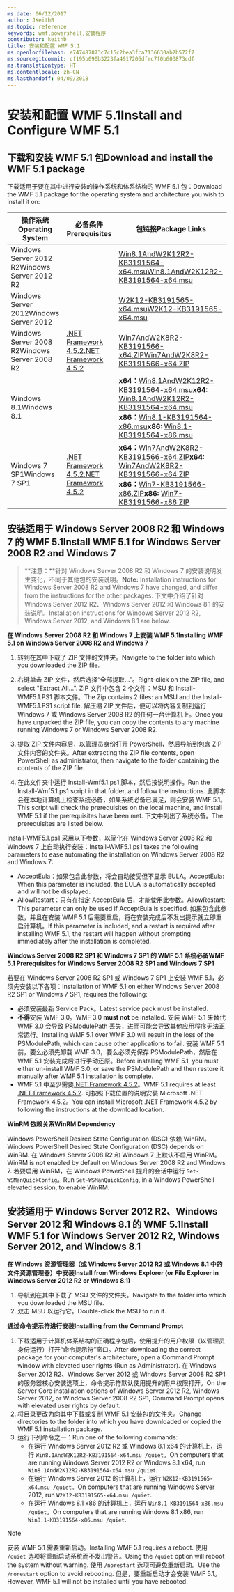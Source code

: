```yaml
---
ms.date: 06/12/2017
author: JKeithB
ms.topic: reference
keywords: wmf,powershell,安装程序
contributor: keithb
title: 安装和配置 WMF 5.1
ms.openlocfilehash: e747487873c7c15c2bea3fca7136630ab2b572f7
ms.sourcegitcommit: cf195b090b3223fa4917206dfec7f0b603873cdf
ms.translationtype: HT
ms.contentlocale: zh-CN
ms.lasthandoff: 04/09/2018
---
```

# <a name="install-and-configure-wmf-51"></a><span data-ttu-id="2bcae-103">安装和配置 WMF 5.1</span><span class="sxs-lookup"><span data-stu-id="2bcae-103">Install and Configure WMF 5.1</span></span> #


## <a name="download-and-install-the-wmf-51-package"></a><span data-ttu-id="2bcae-104">下载和安装 WMF 5.1 包</span><span class="sxs-lookup"><span data-stu-id="2bcae-104">Download and install the WMF 5.1 package</span></span>

<span data-ttu-id="2bcae-105">下载适用于要在其中进行安装的操作系统和体系结构的 WMF 5.1 包：</span><span class="sxs-lookup"><span data-stu-id="2bcae-105">Download the WMF 5.1 package for the operating system and architecture you wish to install it on:</span></span>

| <span data-ttu-id="2bcae-106">操作系统</span><span class="sxs-lookup"><span data-stu-id="2bcae-106">Operating System</span></span>       | <span data-ttu-id="2bcae-107">必备条件</span><span class="sxs-lookup"><span data-stu-id="2bcae-107">Prerequisites</span></span>           | <span data-ttu-id="2bcae-108">包链接</span><span class="sxs-lookup"><span data-stu-id="2bcae-108">Package Links</span></span>                          |
|------------------------|-------------------------|----------------------------------------|
| <span data-ttu-id="2bcae-109">Windows Server 2012 R2</span><span class="sxs-lookup"><span data-stu-id="2bcae-109">Windows Server 2012 R2</span></span> |                         | <span data-ttu-id="2bcae-110">[Win8.1AndW2K12R2-KB3191564-x64.msu][]</span><span class="sxs-lookup"><span data-stu-id="2bcae-110">[Win8.1AndW2K12R2-KB3191564-x64.msu][]</span></span> |
| <span data-ttu-id="2bcae-111">Windows Server 2012</span><span class="sxs-lookup"><span data-stu-id="2bcae-111">Windows Server 2012</span></span>    |                         | <span data-ttu-id="2bcae-112">[W2K12-KB3191565-x64.msu][]</span><span class="sxs-lookup"><span data-stu-id="2bcae-112">[W2K12-KB3191565-x64.msu][]</span></span>            |
| <span data-ttu-id="2bcae-113">Windows Server 2008 R2</span><span class="sxs-lookup"><span data-stu-id="2bcae-113">Windows Server 2008 R2</span></span> | <span data-ttu-id="2bcae-114">[.NET Framework 4.5.2][]</span><span class="sxs-lookup"><span data-stu-id="2bcae-114">[.NET Framework 4.5.2][]</span></span>| <span data-ttu-id="2bcae-115">[Win7AndW2K8R2-KB3191566-x64.ZIP][]</span><span class="sxs-lookup"><span data-stu-id="2bcae-115">[Win7AndW2K8R2-KB3191566-x64.ZIP][]</span></span>    |
| <span data-ttu-id="2bcae-116">Windows 8.1</span><span class="sxs-lookup"><span data-stu-id="2bcae-116">Windows 8.1</span></span>            |                         | <span data-ttu-id="2bcae-117">**x64：**[Win8.1AndW2K12R2-KB3191564-x64.msu][]</span><span class="sxs-lookup"><span data-stu-id="2bcae-117">**x64:** [Win8.1AndW2K12R2-KB3191564-x64.msu][]</span></span></br><span data-ttu-id="2bcae-118">**x86：**[Win8.1-KB3191564-x86.msu][]</span><span class="sxs-lookup"><span data-stu-id="2bcae-118">**x86:** [Win8.1-KB3191564-x86.msu][]</span></span> |
| <span data-ttu-id="2bcae-119">Windows 7 SP1</span><span class="sxs-lookup"><span data-stu-id="2bcae-119">Windows 7 SP1</span></span>          | <span data-ttu-id="2bcae-120">[.NET Framework 4.5.2][]</span><span class="sxs-lookup"><span data-stu-id="2bcae-120">[.NET Framework 4.5.2][]</span></span>| <span data-ttu-id="2bcae-121">**x64：**[Win7AndW2K8R2-KB3191566-x64.ZIP][]</span><span class="sxs-lookup"><span data-stu-id="2bcae-121">**x64:** [Win7AndW2K8R2-KB3191566-x64.ZIP][]</span></span></br><span data-ttu-id="2bcae-122">**x86：**[Win7-KB3191566-x86.ZIP][]</span><span class="sxs-lookup"><span data-stu-id="2bcae-122">**x86:** [Win7-KB3191566-x86.ZIP][]</span></span> |

[.NET Framework 4.5.2]: https://www.microsoft.com/download/details.aspx?id=42642
[W2K12-KB3191565-x64.msu]: https://go.microsoft.com/fwlink/?linkid=839513
[Win7-KB3191566-x86.ZIP]: https://go.microsoft.com/fwlink/?linkid=839522
[Win7AndW2K8R2-KB3191566-x64.ZIP]: https://go.microsoft.com/fwlink/?linkid=839523
[Win8.1-KB3191564-x86.msu]: https://go.microsoft.com/fwlink/?linkid=839521
[Win8.1AndW2K12R2-KB3191564-x64.msu]: https://go.microsoft.com/fwlink/?linkid=839516

## <a name="install-wmf-51-for-windows-server-2008-r2-and-windows-7"></a><span data-ttu-id="2bcae-129">安装适用于 Windows Server 2008 R2 和 Windows 7 的 WMF 5.1</span><span class="sxs-lookup"><span data-stu-id="2bcae-129">Install WMF 5.1 for Windows Server 2008 R2 and Windows 7</span></span>

> <span data-ttu-id="2bcae-130">**注意：**针对 Windows Server 2008 R2 和 Windows 7 的安装说明发生变化，不同于其他包的安装说明。</span><span class="sxs-lookup"><span data-stu-id="2bcae-130">**Note:** Installation instructions for Windows Server 2008 R2 and Windows 7 have changed, and differ from the instructions for the other packages.</span></span> <span data-ttu-id="2bcae-131">下文中介绍了针对 Windows Server 2012 R2、Windows Server 2012 和 Windows 8.1 的安装说明。</span><span class="sxs-lookup"><span data-stu-id="2bcae-131">Installation instructions for Windows Server 2012 R2, Windows Server 2012, and Windows 8.1 are below.</span></span>

<span data-ttu-id="2bcae-132">**在 Windows Server 2008 R2 和 Windows 7 上安装 WMF 5.1**</span><span class="sxs-lookup"><span data-stu-id="2bcae-132">**Installing WMF 5.1 on Windows Server 2008 R2 and Windows 7**</span></span>

1. <span data-ttu-id="2bcae-133">转到在其中下载了 ZIP 文件的文件夹。</span><span class="sxs-lookup"><span data-stu-id="2bcae-133">Navigate to the folder into which you downloaded the ZIP file.</span></span>

2. <span data-ttu-id="2bcae-134">右键单击 ZIP 文件，然后选择“全部提取...”。</span><span class="sxs-lookup"><span data-stu-id="2bcae-134">Right-click on the ZIP file, and select "Extract All...".</span></span> <span data-ttu-id="2bcae-135">ZIP 文件中包含 2 个文件：MSU 和 Install-WMF5.1.PS1 脚本文件。</span><span class="sxs-lookup"><span data-stu-id="2bcae-135">The Zip contains 2 files: an MSU and the Install-WMF5.1.PS1 script file.</span></span>
<span data-ttu-id="2bcae-136">解压缩 ZIP 文件后，便可以将内容复制到运行 Windows 7 或 Windows Server 2008 R2 的任何一台计算机上。</span><span class="sxs-lookup"><span data-stu-id="2bcae-136">Once you have unpacked the ZIP file, you can copy the contents to any machine running Windows 7 or Windows Server 2008 R2.</span></span>

3. <span data-ttu-id="2bcae-137">提取 ZIP 文件内容后，以管理员身份打开 PowerShell，然后导航到包含 ZIP 文件内容的文件夹。</span><span class="sxs-lookup"><span data-stu-id="2bcae-137">After extracting the ZIP file contents, open PowerShell as administrator, then navigate to the folder containing the contents of the ZIP file.</span></span>

4. <span data-ttu-id="2bcae-138">在此文件夹中运行 Install-Wmf5.1.ps1 脚本，然后按说明操作。</span><span class="sxs-lookup"><span data-stu-id="2bcae-138">Run the Install-Wmf5.1.ps1 script in that folder, and follow the instructions.</span></span> <span data-ttu-id="2bcae-139">此脚本会在本地计算机上检查系统必备，如果系统必备已满足，则会安装 WMF 5.1。</span><span class="sxs-lookup"><span data-stu-id="2bcae-139">This script will check the prerequisites on the local machine, and install WMF 5.1 if the prerequisites have been met.</span></span> <span data-ttu-id="2bcae-140">下文中列出了系统必备。</span><span class="sxs-lookup"><span data-stu-id="2bcae-140">The prerequisites are listed below.</span></span>

<span data-ttu-id="2bcae-141">Install-WMF5.1.ps1 采用以下参数，以简化在 Windows Server 2008 R2 和 Windows 7 上自动执行安装：</span><span class="sxs-lookup"><span data-stu-id="2bcae-141">Install-WMF5.1.ps1 takes the following parameters to ease automating the installation on Windows Server 2008 R2 and Windows 7:</span></span>

- <span data-ttu-id="2bcae-142">AcceptEula：如果包含此参数，将会自动接受但不显示 EULA。</span><span class="sxs-lookup"><span data-stu-id="2bcae-142">AcceptEula: When this parameter is included, the EULA is automatically accepted and will not be displayed.</span></span>
- <span data-ttu-id="2bcae-143">AllowRestart：只有在指定 AcceptEula 后，才能使用此参数。</span><span class="sxs-lookup"><span data-stu-id="2bcae-143">AllowRestart: This parameter can only be used if AcceptEula is specified.</span></span> <span data-ttu-id="2bcae-144">如果包含此参数，并且在安装 WMF 5.1 后需要重启，将在安装完成后不发出提示就立即重启计算机。</span><span class="sxs-lookup"><span data-stu-id="2bcae-144">If this parameter is included, and a restart is required after installing WMF 5.1, the restart will happen without prompting immediately after the installation is completed.</span></span>

<span data-ttu-id="2bcae-145">**Windows Server 2008 R2 SP1 和 Windows 7 SP1 的 WMF 5.1 系统必备**</span><span class="sxs-lookup"><span data-stu-id="2bcae-145">**WMF 5.1 Prerequisites for Windows Server 2008 R2 SP1 and Windows 7 SP1**</span></span>

<span data-ttu-id="2bcae-146">若要在 Windows Server 2008 R2 SP1 或 Windows 7 SP1 上安装 WMF 5.1，必须先安装以下各项：</span><span class="sxs-lookup"><span data-stu-id="2bcae-146">Installation of WMF 5.1 on either Windows Server 2008 R2 SP1 or Windows 7 SP1, requires the following:</span></span>
- <span data-ttu-id="2bcae-147">必须安装最新 Service Pack。</span><span class="sxs-lookup"><span data-stu-id="2bcae-147">Latest service pack must be installed.</span></span>
- <span data-ttu-id="2bcae-148">**不得**安装 WMF 3.0。</span><span class="sxs-lookup"><span data-stu-id="2bcae-148">WMF 3.0 **must not** be installed.</span></span> <span data-ttu-id="2bcae-149">安装 WMF 5.1 来替代 WMF 3.0 会导致 PSModulePath 丢失，进而可能会导致其他应用程序无法正常运行。</span><span class="sxs-lookup"><span data-stu-id="2bcae-149">Installing WMF 5.1 over WMF 3.0 will result in the loss of the PSModulePath, which can cause other applications to fail.</span></span> <span data-ttu-id="2bcae-150">安装 WMF 5.1 前，要么必须先卸载 WMF 3.0，要么必须先保存 PSModulePath，然后在 WMF 5.1 安装完成后进行手动还原。</span><span class="sxs-lookup"><span data-stu-id="2bcae-150">Before installing WMF 5.1, you must either un-install WMF 3.0, or save the PSModulePath and then restore it manually after WMF 5.1 installation is complete.</span></span>
- <span data-ttu-id="2bcae-151">WMF 5.1 中至少需要[.NET Framework 4.5.2](https://www.microsoft.com/en-ca/download/details.aspx?id=42642)。</span><span class="sxs-lookup"><span data-stu-id="2bcae-151">WMF 5.1 requires at least [.NET Framework 4.5.2](https://www.microsoft.com/en-ca/download/details.aspx?id=42642).</span></span>
<span data-ttu-id="2bcae-152">可按照下载位置的说明安装 Microsoft .NET Framework 4.5.2。</span><span class="sxs-lookup"><span data-stu-id="2bcae-152">You can install Microsoft .NET Framework 4.5.2 by following the instructions at the download location.</span></span>

<span data-ttu-id="2bcae-153">**WinRM 依赖关系**</span><span class="sxs-lookup"><span data-stu-id="2bcae-153">**WinRM Dependency**</span></span>

<span data-ttu-id="2bcae-154">Windows PowerShell Desired State Configuration (DSC) 依赖 WinRM。</span><span class="sxs-lookup"><span data-stu-id="2bcae-154">Windows PowerShell Desired State Configuration (DSC) depends on WinRM.</span></span>
<span data-ttu-id="2bcae-155">在 Windows Server 2008 R2 和 Windows 7 上默认不启用 WinRM。</span><span class="sxs-lookup"><span data-stu-id="2bcae-155">WinRM is not enabled by default on Windows Server 2008 R2 and Windows 7.</span></span>
<span data-ttu-id="2bcae-156">若要启用 WinRM，在 Windows PowerShell 提升的会话中运行 `Set-WSManQuickConfig`。</span><span class="sxs-lookup"><span data-stu-id="2bcae-156">Run `Set-WSManQuickConfig`, in a Windows PowerShell elevated session, to enable WinRM.</span></span>


## <a name="install-wmf-51-for-windows-server-2012-r2-windows-server-2012-and-windows-81"></a><span data-ttu-id="2bcae-157">安装适用于 Windows Server 2012 R2、Windows Server 2012 和 Windows 8.1 的 WMF 5.1</span><span class="sxs-lookup"><span data-stu-id="2bcae-157">Install WMF 5.1 for Windows Server 2012 R2, Windows Server 2012, and Windows 8.1</span></span>
<span data-ttu-id="2bcae-158">**在 Windows 资源管理器（或 Windows Server 2012 R2 或 Windows 8.1 中的文件资源管理器）中安装**</span><span class="sxs-lookup"><span data-stu-id="2bcae-158">**Install from Windows Explorer (or File Explorer in Windows Server 2012 R2 or Windows 8.1)**</span></span>

1. <span data-ttu-id="2bcae-159">导航到在其中下载了 MSU 文件的文件夹。</span><span class="sxs-lookup"><span data-stu-id="2bcae-159">Navigate to the folder into which you downloaded the MSU file.</span></span>
2. <span data-ttu-id="2bcae-160">双击 MSU 以运行它。</span><span class="sxs-lookup"><span data-stu-id="2bcae-160">Double-click the MSU to run it.</span></span>

<span data-ttu-id="2bcae-161">**通过命令提示符进行安装**</span><span class="sxs-lookup"><span data-stu-id="2bcae-161">**Installing from the Command Prompt**</span></span>

1. <span data-ttu-id="2bcae-162">下载适用于计算机体系结构的正确程序包后，使用提升的用户权限（以管理员身份运行）打开“命令提示符”窗口。</span><span class="sxs-lookup"><span data-stu-id="2bcae-162">After downloading the correct package for your computer's architecture, open a Command Prompt window with elevated user rights (Run as Administrator).</span></span> <span data-ttu-id="2bcae-163">在 Windows Server 2012 R2、Windows Server 2012 或 Windows Server 2008 R2 SP1 的服务器核心安装选项上，命令提示符默认使用提升的用户权限打开。</span><span class="sxs-lookup"><span data-stu-id="2bcae-163">On the Server Core installation options of Windows Server 2012 R2, Windows Server 2012, or Windows Server 2008 R2 SP1, Command Prompt opens with elevated user rights by default.</span></span>
2. <span data-ttu-id="2bcae-164">将目录更改为向其中下载或复制 WMF 5.1 安装包的文件夹。</span><span class="sxs-lookup"><span data-stu-id="2bcae-164">Change directories to the folder into which you have downloaded or copied the WMF 5.1 installation package.</span></span>
3. <span data-ttu-id="2bcae-165">运行下列命令之一：</span><span class="sxs-lookup"><span data-stu-id="2bcae-165">Run one of the following commands:</span></span>
   - <span data-ttu-id="2bcae-166">在运行 Windows Server 2012 R2 或 Windows 8.1 x64 的计算机上，运行 `Win8.1AndW2K12R2-KB3191564-x64.msu /quiet`。</span><span class="sxs-lookup"><span data-stu-id="2bcae-166">On computers that are running Windows Server 2012 R2 or Windows 8.1 x64, run `Win8.1AndW2K12R2-KB3191564-x64.msu /quiet`.</span></span>
   - <span data-ttu-id="2bcae-167">在运行 Windows Server 2012 的计算机上，运行 `W2K12-KB3191565-x64.msu /quiet`。</span><span class="sxs-lookup"><span data-stu-id="2bcae-167">On computers that are running Windows Server 2012, run `W2K12-KB3191565-x64.msu /quiet`.</span></span>
   - <span data-ttu-id="2bcae-168">在运行 Windows 8.1 x86 的计算机上，运行 `Win8.1-KB3191564-x86.msu /quiet`。</span><span class="sxs-lookup"><span data-stu-id="2bcae-168">On computers that are running Windows 8.1 x86, run `Win8.1-KB3191564-x86.msu /quiet`.</span></span>

> [!NOTE]
> <span data-ttu-id="2bcae-169">安装 WMF 5.1 需要重新启动。</span><span class="sxs-lookup"><span data-stu-id="2bcae-169">Installing WMF 5.1 requires a reboot.</span></span> <span data-ttu-id="2bcae-170">使用 `/quiet` 选项将重新启动系统而不发出警告。</span><span class="sxs-lookup"><span data-stu-id="2bcae-170">Using the `/quiet` option will reboot the system without warning.</span></span>
> <span data-ttu-id="2bcae-171">使用 `/norestart` 选项可避免重新启动。</span><span class="sxs-lookup"><span data-stu-id="2bcae-171">Use the `/norestart` option to avoid rebooting.</span></span> <span data-ttu-id="2bcae-172">但是，要重新启动才会安装 WMF 5.1。</span><span class="sxs-lookup"><span data-stu-id="2bcae-172">However, WMF 5.1 will not be installed until you have rebooted.</span></span>